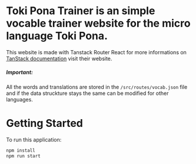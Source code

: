 # Toki Pona Trainer is an simple vocable trainer website for the micro language Toki Pona.

This website is made with Tanstack Router React for more informations on [TanStack documentation](https://tanstack.com) visit their website.

##### **Important:**
All the words and translations are stored in the `/src/routes/vocab.json` file and if the data struckture stays the same can be modified for other languages.

# Getting Started

To run this application:

```bash
npm install
npm run start  
```
